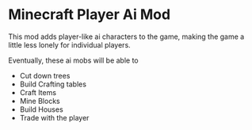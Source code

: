 # Minecraft Player Ai Mod

This mod adds player-like ai characters to the game, making the game a little less lonely for individual players.

Eventually, these ai mobs will be able to
- Cut down trees
- Build Crafting tables
- Craft Items
- Mine Blocks
- Build Houses
- Trade with the player